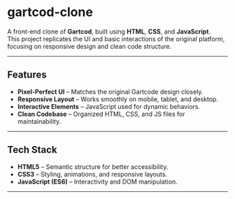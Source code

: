 # gartcod-clone

A front-end clone of **Gartcod**, built using **HTML**, **CSS**, and **JavaScript**.  
This project replicates the UI and basic interactions of the original platform, focusing on responsive design and clean code structure.

---

## Features

- **Pixel-Perfect UI** – Matches the original Gartcode design closely.
- **Responsive Layout** – Works smoothly on mobile, tablet, and desktop.
- **Interactive Elements** – JavaScript used for dynamic behaviors.
- **Clean Codebase** – Organized HTML, CSS, and JS files for maintainability.

---

## Tech Stack

- **HTML5** – Semantic structure for better accessibility.
- **CSS3** – Styling, animations, and responsive layouts.
- **JavaScript (ES6)** – Interactivity and DOM manipulation.

---

